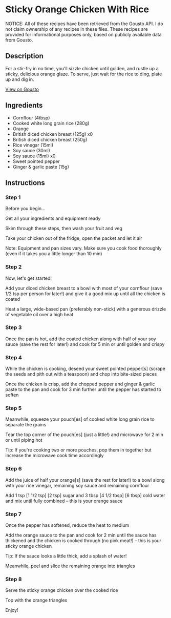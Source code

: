 # Sticky Orange Chicken With Rice

NOTICE: All of these recipes have been retrieved from the Gousto API. I do not claim ownership of any recipes in these files. These recipes are provided for informational purposes only, based on publicly available data from Gousto.

## Description

For a stir-fry in no time, you'll sizzle chicken until golden, and rustle up a sticky, delicious orange glaze. To serve, just wait for the rice to ding, plate up and dig in. 

[View on Gousto](https://www.gousto.co.uk/recipes/cookbook/sticky-orange-chicken-rice)

## Ingredients

- Cornflour (4tbsp)
- Cooked white long grain rice (280g)
- Orange
- British diced chicken breast (125g) x0
- British diced chicken breast (250g)
- Rice vinegar (15ml)
- Soy sauce (30ml)
- Soy sauce (15ml) x0
- Sweet pointed pepper
- Ginger & garlic paste (15g)

## Instructions


### Step 1

Before you begin...

Get all your ingredients and equipment ready

Skim through these steps, then wash your fruit and veg

Take your chicken out of the fridge, open the packet and let it air

Note: Equipment and pan sizes vary. Make sure you cook food thoroughly (even if it takes you a little longer than 10 min)


### Step 2

Now, let's get started!

Add your diced chicken breast to a bowl with most of your cornflour (save 1/2 tsp per person for later!) and give it a good mix up until all the chicken is coated

Heat a large, wide-based pan (preferably non-stick) with a generous drizzle of vegetable oil over a high heat


### Step 3

Once the pan is hot, add the coated chicken along with half of your soy sauce (save the rest for later!) and cook for 5 min or until golden and crispy


### Step 4

While the chicken is cooking, deseed your sweet pointed pepper[s] (scrape the seeds and pith out with a teaspoon) and chop into bite-sized pieces

Once the chicken is crisp, add the chopped pepper and ginger & garlic paste to the pan and cook for 3 min further until the pepper has started to soften


### Step 5

Meanwhile, squeeze your pouch[es] of cooked white long grain rice to separate the grains

Tear the top corner of the pouch[es] (just a little!) and microwave for 2 min or until piping hot

Tip: If you're cooking two or more pouches, pop them in together but increase the microwave cook time accordingly


### Step 6

Add the juice of half your orange[s] (save the rest for later!) to a bowl along with your rice vinegar, remaining soy sauce and remaining cornflour

Add 1 tsp <span class="text-purple">[1 1/2 tsp]</span> <span class="text-danger">[2 tsp]</span> sugar and 3 tbsp <span class="text-purple">[4 1/2 tbsp]</span> <span class="text-danger">[6 tbsp]</span> cold water and mix until fully combined – this is your orange sauce


### Step 7

Once the pepper has softened, reduce the heat to medium

Add the orange sauce to the pan and cook for 2 min until the sauce has thickened and the chicken is cooked through (no pink meat!) – this is your sticky orange chicken

Tip: If the sauce looks a little thick, add a splash of water!

Meanwhile, peel and slice the remaining orange into triangles

### Step 8

Serve the sticky orange chicken over the cooked rice

Top with the orange triangles

Enjoy!

